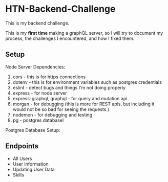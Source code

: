# HTN-Backend-Challenge
This is my backend challenge.

This is my __first time__ making a graphQL server, so I will try to document my process,
the challenges I encountered, and how I fixed them.


## Setup

Node Server Dependencies:

1. cors - this is for https connections
2. dotenv - this is for environment variables such as postgres credentials
3. eslint - detect bugs and things I'm not doing properly
4. express - for node server
5. express-graphql, graphql - for query and mutation api
6. morgan - for debugging (this is more for REST apis, but including it would not be so bad for seeing the requests.)
7. nodemon - for debugging and testing
8. pg - postgres database!

Postgres Database Setup:



## Endpoints

- All Users
- User Information
- Updating User Data
- Skills




